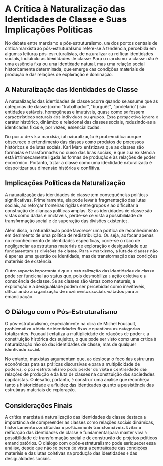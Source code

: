 
# A Crítica à Naturalização das Identidades de Classe e Suas Implicações Políticas

No debate entre marxismo e pós-estruturalismo, um dos pontos centrais de crítica marxista ao pós-estruturalismo refere-se à tendência, percebida em algumas leituras pós-estruturalistas, de naturalizar ou reificar identidades sociais, incluindo as identidades de classe. Para o marxismo, a classe não é uma essência fixa ou uma identidade natural, mas uma relação social historicamente determinada, que emerge das condições materiais de produção e das relações de exploração e dominação.

## A Naturalização das Identidades de Classe

A naturalização das identidades de classe ocorre quando se assume que as categorias de classe (como "trabalhador", "burguês", "proletário") são entidades estáveis, homogêneas e imutáveis, quase como se fossem características naturais dos indivíduos ou grupos. Essa perspectiva ignora o caráter histórico, dinâmico e relacional das classes sociais, reduzindo-as a identidades fixas e, por vezes, essencializadas.

Do ponto de vista marxista, tal naturalização é problemática porque obscurece o entendimento das classes como produtos de processos históricos e de lutas sociais. Karl Marx enfatizava que as classes são formadas e transformadas no curso das lutas sociais, e que sua existência está intrinsecamente ligada às formas de produção e às relações de poder econômico. Portanto, tratar a classe como uma identidade naturalizada é despolitizar sua dimensão histórica e conflitiva.

## Implicações Políticas da Naturalização

A naturalização das identidades de classe tem consequências políticas significativas. Primeiramente, ela pode levar à fragmentação das lutas sociais, ao reforçar fronteiras rígidas entre grupos e ao dificultar a construção de alianças políticas amplas. Se as identidades de classe são vistas como dadas e imutáveis, perde-se de vista a possibilidade de transformação social e de superação das divisões existentes.

Além disso, a naturalização pode favorecer uma política de reconhecimento em detrimento de uma política de redistribuição. Ou seja, ao focar apenas no reconhecimento de identidades específicas, corre-se o risco de negligenciar as estruturas materiais de exploração e desigualdade que fundamentam as divisões de classe. Para o marxismo, a luta de classes não é apenas uma questão de identidade, mas de transformação das condições materiais de existência.

Outro aspecto importante é que a naturalização das identidades de classe pode ser funcional ao status quo, pois desmobiliza a ação coletiva e a consciência de classe. Se as classes são vistas como naturais, a exploração e a desigualdade podem ser percebidas como inevitáveis, dificultando a organização de movimentos sociais voltados para a emancipação.

## O Diálogo com o Pós-Estruturalismo

O pós-estruturalismo, especialmente na obra de Michel Foucault, problematiza a ideia de identidades fixas e questiona as categorias totalizantes. Foucault enfatiza a multiplicidade de relações de poder e a constituição histórica dos sujeitos, o que pode ser visto como uma crítica à naturalização não só das identidades de classe, mas de qualquer identidade social.

No entanto, marxistas argumentam que, ao deslocar o foco das estruturas econômicas para as práticas discursivas e para a multiplicidade de poderes, o pós-estruturalismo pode perder de vista a centralidade das relações de produção e da luta de classes na constituição das sociedades capitalistas. O desafio, portanto, é construir uma análise que reconheça tanto a historicidade e a fluidez das identidades quanto a persistência das estruturas materiais de exploração.

## Considerações Finais

A crítica marxista à naturalização das identidades de classe destaca a importância de compreender as classes como relações sociais dinâmicas, historicamente constituídas e politicamente transformáveis. Evitar a reificação das identidades de classe é fundamental para manter viva a possibilidade de transformação social e de construção de projetos políticos emancipatórios. O diálogo com o pós-estruturalismo pode enriquecer essa análise, desde que não se perca de vista a centralidade das condições materiais e das lutas coletivas na produção das identidades e das desigualdades sociais.
```

